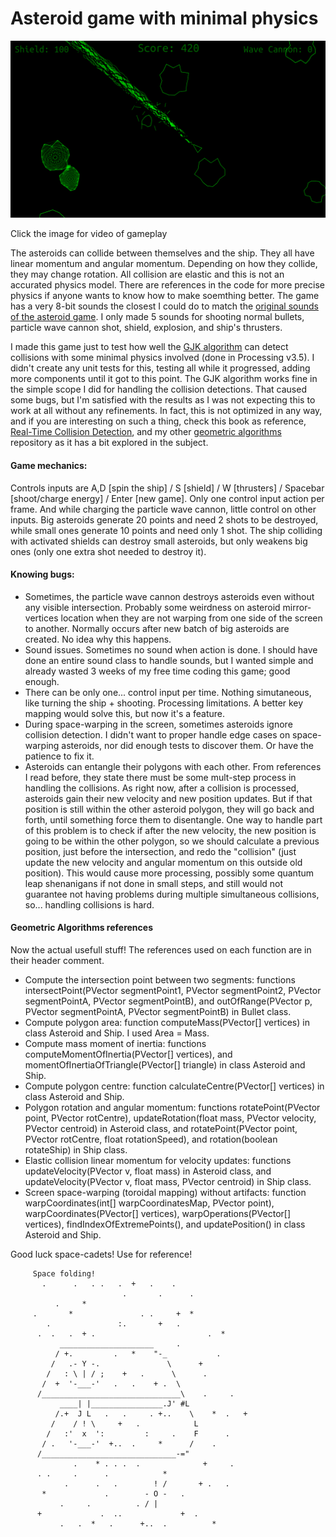 # Asteroid game with minimal physics

[![Asteroid game thumbnail](https://github.com/volfegan/Asteroid_game_with_physics/blob/main/inGameIMGs/frame%201251.png)](https://youtu.be/Gjoe6_RhmbU)

Click the image for video of gameplay

The asteroids can collide between themselves and the ship. They all have linear momentum and angular momentum. Depending on how they collide, they may change rotation. All collision are elastic and this is not an accurated physics model. There are references in the code for more precise physics if anyone wants to know how to make soemthing better. The game has a very 8-bit sounds the closest I could do to match the [original sounds of the asteroid game](http://www.classicgaming.cc/classics/asteroids/sounds). I only made 5 sounds for shooting normal bullets, particle wave cannon shot, shield, explosion, and ship's thrusters.

I made this game just to test how well the [GJK algorithm](https://github.com/volfegan/GeometricAlgorithms/tree/master/GJK_collision_detection) can detect collisions with some minimal physics involved (done in Processing v3.5). I didn't create any unit tests for this, testing all while it progressed, adding more components until it got to this point. The GJK algorithm works fine in the simple scope I did for handling the collision detections. That caused some bugs, but I'm satisfied with the results as I was not expecting this to work at all without any refinements. In fact, this is not optimized in any way, and if you are interesting on such a thing, check this book as reference, [Real-Time Collision Detection](http://www.r-5.org/files/books/computers/algo-list/realtime-3d/Christer_Ericson-Real-Time_Collision_Detection-EN.pdf), and my other [geometric algorithms](https://github.com/volfegan/GeometricAlgorithms) repository as it has a bit explored in the subject.

#### Game mechanics:

Controls inputs are A,D [spin the ship] / S [shield] / W [thrusters] / Spacebar [shoot/charge energy] / Enter [new game]. Only one control input action per frame. And while charging the particle wave cannon, little control on other inputs. Big asteroids generate 20 points and need 2 shots to be destroyed, while small ones generate 10 points and need only 1 shot. The ship colliding with activated shields can destroy small asteroids, but only weakens big ones (only one extra shot needed to destroy it).

#### Knowing bugs:
* Sometimes, the particle wave cannon destroys asteroids even without any visible intersection. Probably some weirdness on asteroid mirror-vertices location when they are not warping from one side of the screen to another. Normally occurs after new batch of big asteroids are created. No idea why this happens.
* Sound issues. Sometimes no sound when action is done. I should have done an entire sound class to handle sounds, but I wanted simple and already wasted 3 weeks of my free time coding this game; good enough.
* There can be only one... control input per time. Nothing simutaneous, like turning the ship + shooting. Processing limitations. A better key mapping would solve this, but now it's a feature.
* During space-warping in the screen, sometimes asteroids ignore collision detection. I didn't want to proper handle edge cases on space-warping asteroids, nor did enough tests to discover them. Or have the patience to fix it.
* Asteroids can entangle their polygons with each other. From references I read before, they state there must be some mult-step process in handling the collisions. As right now, after a collision is processed, asteroids gain their new velocity and new position updates. But if that position is still within the other asteroid polygon, they will go back and forth, until something force them to disentangle. One way to handle part of this problem is to check if after the new velocity, the new position is going to be within the other polygon, so we should calculate a previous position, just before the intersection, and redo the "collision" (just update the new velocity and angular momentum on this outside old position). This would cause more processing, possibly some quantum leap shenanigans if not done in small steps, and still would not guarantee not having problems during multiple simultaneous collisions, so... handling collisions is hard.

#### Geometric Algorithms references

Now the actual usefull stuff! The references used on each function are in their header comment.
* Compute the intersection point between two segments: functions  intersectPoint(PVector segmentPoint1, PVector segmentPoint2, 
    PVector segmentPointA, PVector segmentPointB), and outOfRange(PVector p, PVector segmentPointA, PVector segmentPointB) in Bullet class.
* Compute polygon area: function computeMass(PVector[] vertices) in class Asteroid and Ship. I used Area = Mass.
* Compute mass moment of inertia: functions computeMomentOfInertia(PVector[] vertices), and momentOfInertiaOfTriangle(PVector[] triangle) in class Asteroid and Ship.
* Compute polygon centre: function calculateCentre(PVector[] vertices) in class Asteroid and Ship.
* Polygon rotation and angular momentum: functions rotatePoint(PVector point, PVector rotCentre), updateRotation(float mass, PVector velocity, PVector centroid) in Asteroid class, and rotatePoint(PVector point, PVector rotCentre, float rotationSpeed), and rotation(boolean rotateShip) in Ship class.
* Elastic collision linear momentum for velocity updates: functions updateVelocity(PVector v, float mass) in Asteroid class, and updateVelocity(PVector v, float mass, PVector centroid) in Ship class.
* Screen space-warping (toroidal mapping) without artifacts: function warpCoordinates(int[] warpCoordinatesMap, PVector point), warpCoordinates(PVector[] vertices),  warpOperations(PVector[] vertices), findIndexOfExtremePoints(), and updatePosition() in class Asteroid and Ship.

Good luck space-cadets! Use for reference!
     
         Space folding!
           .      .   . .   .  +   .    .         
                             .       .      .
              .     *
         .       *               . .     +  *
            .               :.       +   . 
          .  .   .  + .                         .  *
               _____________________     .
              / +.         .   *    "-_           .
             /   .- Y -.               \      +
            /   : \ | / ;    +   .      \      .
           /  +  '-___-'   .   .    + .  \
          /_______________________________\    .     .
               ____| |________________.J' #L
              /.+  J L   .   .     . +..    \    *  .   +
             /    / ! \     +   .            L
            /   :'  x  ':         :     .    F      .
           / .   '-___-'  +..  .     *      /    .
          /______________________________-="
                  .    * . . .  .              +     .
          . .     .      .            *
                .      .   .        ! /       + .   .
           *             .        - O -   .
               .     .          . / |
          +             .  ..             +  .
               .   .  *   .      +..  .          *

